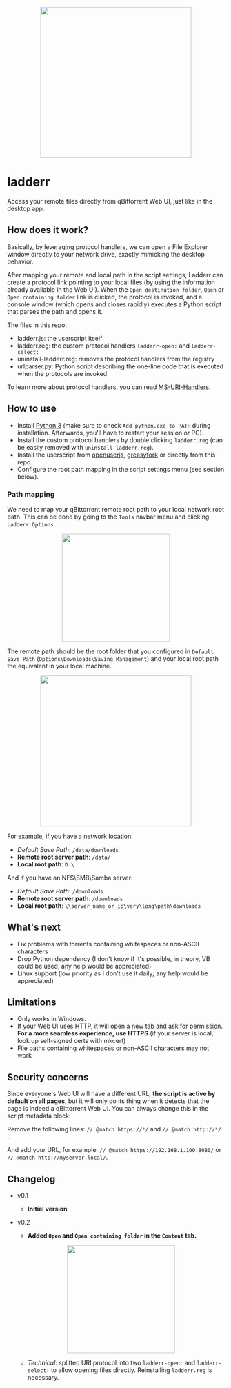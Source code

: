 <p align="center">
  <img src="https://i.imgur.com/56zhYu9.png" width="350px">
</p>

# ladderr
Access your remote files directly from qBittorrent Web UI, just like in the desktop app.

## How does it work?

Basically, by leveraging protocol handlers, we can open a File Explorer window directly
to your network drive, exactly mimicking the desktop behavior.

After mapping your remote and local path in the script settings, Ladderr can create a
protocol link pointing to your local files (by using the information already available
in the Web UI). When the `Open destination folder`, `Open` or `Open containing folder`
link is clicked, the protocol is invoked, and a console window (which opens and closes rapidly)
executes a Python script that parses the path and opens it.

The files in this repo:
- ladderr.js: the userscript itself
- ladderr.reg: the custom protocol handlers `ladderr-open:` and `ladderr-select:`
- uninstall-ladderr.reg: removes the protocol handlers from the registry
- urlparser.py: Python script describing the one-line code that is executed when the protocols are invoked

To learn more about protocol handlers, you can read [MS-URI-Handlers](https://github.com/amartinsec/MS-URI-Handlers).

## How to use

- Install [Python 3](https://www.python.org/downloads/) (make sure to check `Add python.exe to PATH` during installation. Afterwards, you'll have to restart your session or PC).
- Install the custom protocol handlers by double clicking `ladderr.reg` (can be easily removed with `uninstall-ladderr.reg`).
- Install the userscript from [openuserjs](https://openuserjs.org/scripts/luffier/Ladderr), [greasyfork](https://greasyfork.org/scripts/479135-ladderr) or directly from this repo.
- Configure the root path mapping in the script settings menu (see section below).

### Path mapping

We need to map your qBittorrent remote root path to your local network root path. 
This can be done by going to the `Tools` navbar menu and clicking `Ladderr Options`.

<p align="center">
  <img src="https://i.imgur.com/QieOGul.png" width="250px">
</p>

The remote path should be the root folder that you configured 
in `Default Save Path` (`Options\Downloads\Saving Management`) and your local root
path the equivalent in your local machine.

<p align="center">
  <img src="https://i.imgur.com/ZjmngnB.png" width="350px">
</p>


For example, if you have a network location:
- *Default Save Path*: `/data/downloads`
- **Remote root server path**: `/data/`
- **Local root path**: `D:\`

And if you have an NFS\SMB\Samba server:
- *Default Save Path*: `/downloads`
- **Remote root server path**: `/downloads`
- **Local root path**: `\\server_name_or_ip\very\long\path\downloads`

## What's next

- Fix problems with torrents containing whitespaces or non-ASCII characters
- Drop Python dependency (I don't know if it's possible, in theory, VB could be used; any help would be appreciated)
- Linux support (low priority as I don't use it daily; any help would be appreciated)

## Limitations

- Only works in Windows.
- If your Web UI uses HTTP, it will open a new tab and ask for permission. **For a more seamless experience, use HTTPS** (if your server is local, look up self-signed certs with mkcert)
- File paths containing whitespaces or non-ASCII characters may not work

## Security concerns

Since everyone's Web UI will have a different URL, **the script is active by default on all pages**,
but it will only do its thing when it detects that the page is indeed a qBittorrent Web UI. You can always change this in the script metadata block: 

Remove the following lines: `// @match https://*/` and `// @match http://*/ `.

And add your URL, for example: `// @match https://192.168.1.100:8080/` or `// @match http://myserver.local/`.


## Changelog

- v0.1
  
  - **Initial version**

- v0.2
  
  - **Added `Open` and `Open containing folder` in the `Content` tab.**

  <p align="center">
    <img src="https://i.imgur.com/JzmH6rT.png" width="250px">
  </p>

  - *Technical*: splitted URI protocol into two `ladderr-open:` and `ladderr-select:` to allow opening files directly. Reinstalling `ladderr.reg` is necessary.
